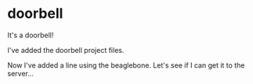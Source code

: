 # doorbell
It's a doorbell!

I've added the doorbell project files.

Now I've added a line using the beaglebone. Let's see if I can get it to the server...
